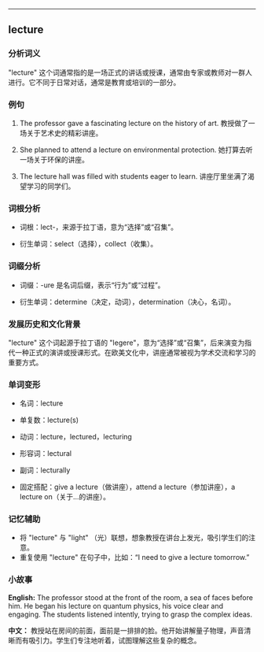 
---------------
## lecture
### 分析词义
"lecture" 这个词通常指的是一场正式的讲话或授课，通常由专家或教师对一群人进行。它不同于日常对话，通常是教育或培训的一部分。

### 例句
1. The professor gave a fascinating lecture on the history of art.
   教授做了一场关于艺术史的精彩讲座。

2. She planned to attend a lecture on environmental protection.
   她打算去听一场关于环保的讲座。

3. The lecture hall was filled with students eager to learn.
   讲座厅里坐满了渴望学习的同学们。

### 词根分析
- 词根：lect-，来源于拉丁语，意为“选择”或“召集”。

- 衍生单词：select（选择），collect（收集）。

### 词缀分析
- 词缀：-ure 是名词后缀，表示“行为”或“过程”。

- 衍生单词：determine（决定，动词），determination（决心，名词）。

### 发展历史和文化背景
"lecture" 这个词起源于拉丁语的 "legere"，意为“选择”或“召集”，后来演变为指代一种正式的演讲或授课形式。在欧美文化中，讲座通常被视为学术交流和学习的重要方式。

### 单词变形
- 名词：lecture
- 单复数：lecture(s)
- 动词：lecture，lectured，lecturing
- 形容词：lectural
- 副词：lecturally

- 固定搭配：give a lecture（做讲座），attend a lecture（参加讲座），a lecture on（关于...的讲座）。

### 记忆辅助
- 将 "lecture" 与 "light" （光）联想，想象教授在讲台上发光，吸引学生们的注意。
- 重复使用 "lecture" 在句子中，比如：“I need to give a lecture tomorrow.”

### 小故事
**English:**
The professor stood at the front of the room, a sea of faces before him. He began his lecture on quantum physics, his voice clear and engaging. The students listened intently, trying to grasp the complex ideas.

**中文：**
教授站在房间的前面，面前是一排排的脸。他开始讲解量子物理，声音清晰而有吸引力。学生们专注地听着，试图理解这些复杂的概念。

